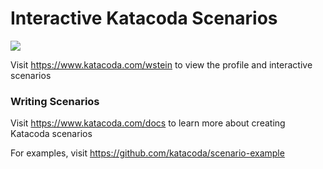 # Interactive Katacoda Scenarios

[![](http://shields.katacoda.com/katacoda/wstein/count.svg)](https://www.katacoda.com/wstein "Get your profile on Katacoda.com")

Visit https://www.katacoda.com/wstein to view the profile and interactive scenarios

### Writing Scenarios
Visit https://www.katacoda.com/docs to learn more about creating Katacoda scenarios

For examples, visit https://github.com/katacoda/scenario-example
